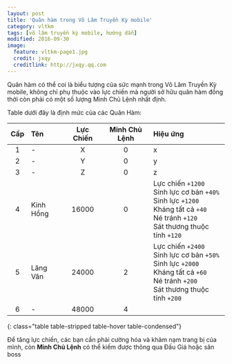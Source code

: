 ```yaml
---
layout: post
title: 'Quân hàm trong Võ Lâm Truyền Kỳ mobile'
category: vltkm
tags: [võ lâm truyền kỳ mobile, hướng dẫn]
modified: 2016-09-30
image:
  feature: vltkm-page1.jpg
  credit: jxqy
  creditlink: http://jxqy.qq.com
---
```

Quân hàm có thể coi là biểu tượng của sức mạnh trong Võ Lâm Truyền Kỳ mobile, không chỉ phụ thuộc vào lực chiến mà người sở hữu quân hàm đồng thời còn phải có một số lượng Minh Chủ Lệnh nhất định.  
<!-- more -->
Table dưới đây là định mức của các Quân Hàm:

| Cấp | Tên | Lực Chiến | Minh Chủ Lệnh | Hiệu ứng |
| :---: | :--- | :---: | :---: | :--- |
| 1 | - | X | 0 | x |
| 2 | - | Y | 0 | y |
| 3 | - | Z | 0 | z |
| 4 | Kinh Hồng | 16000 | 0 | Lực chiến `+1200` <br/> Sinh lực cơ bản `+40%` <br/> Sinh lực `+1200` <br/> Kháng tất cả `+40` <br/> Né tránh `+120` <br/> Sát thương thuộc tính `+120` |
| 5 | Lăng Vân | 24000 | 2 | Lực chiến `+2400` <br/> Sinh lực cơ bản `+50%` <br/> Sinh lực `+2000` <br/> Kháng tất cả `+60` <br/> Né tránh `+200` <br/> Sát thương thuộc tính `+200` |
| 6 | - | 48000 | 4 |  |
{: class="table table-stripped table-hover table-condensed"}

Để tăng lực chiến, các bạn cần phải cường hóa và khảm nạm trang bị của mình, còn **Minh Chủ Lệnh** có thể kiếm được thông qua Đấu Giá hoặc săn boss 
